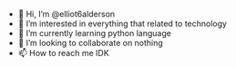 - 👋 Hi, I’m @elliot6alderson
- 👀 I’m interested in everything that related to technology
- 🌱 I’m currently learning python language
- 💞️ I’m looking to collaborate on nothing
- 📫 How to reach me IDK

<!---
elliot6alderson/elliot6alderson is a ✨ special ✨ repository because its `README.md` (this file) appears on your GitHub profile.
You can click the Preview link to take a look at your changes.
--->
